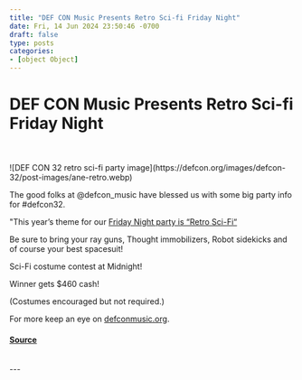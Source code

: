```yaml
---
title: "DEF CON Music Presents Retro Sci-fi Friday Night"
date: Fri, 14 Jun 2024 23:50:46 -0700
draft: false
type: posts
categories: 
- [object Object]
---
```

# DEF CON Music Presents Retro Sci-fi Friday Night

<br/>

<br/>
![DEF CON 32 retro sci-fi party image](https://defcon.org/images/defcon-32/post-images/ane-retro.webp)  

The good folks at @defcon\_music have blessed us with some big party info for #defcon32.  
  
"This year’s theme for our [Friday Night party is “Retro Sci-Fi“](https://defconmusic.org/def-con-32-engage-contact/)  
  
Be sure to bring your ray guns, Thought immobilizers, Robot sidekicks and of course your best spacesuit!  
  
Sci-Fi costume contest at Midnight!  
  
Winner gets $460 cash!  
  
(Costumes encouraged but not required.)  
  
For more keep an eye on [defconmusic.org](https://defconmusic.org).

#### [Source](https://defconmusic.org/def-con-32-engage-contact)

<br/>
---
